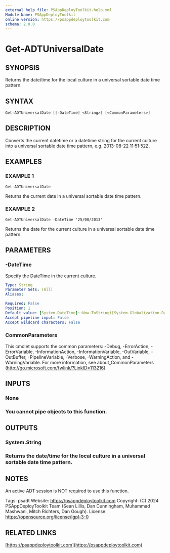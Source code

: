 ```yaml
---
external help file: PSAppDeployToolkit-help.xml
Module Name: PSAppDeployToolkit
online version: https://psappdeploytoolkit.com
schema: 2.0.0
---
```


# Get-ADTUniversalDate

## SYNOPSIS
Returns the date/time for the local culture in a universal sortable date time pattern.

## SYNTAX

```
Get-ADTUniversalDate [[-DateTime] <String>] [<CommonParameters>]
```

## DESCRIPTION
Converts the current datetime or a datetime string for the current culture into a universal sortable date time pattern, e.g.
2013-08-22 11:51:52Z.

## EXAMPLES

### EXAMPLE 1
```
Get-ADTUniversalDate
```

Returns the current date in a universal sortable date time pattern.

### EXAMPLE 2
```
Get-ADTUniversalDate -DateTime '25/08/2013'
```

Returns the date for the current culture in a universal sortable date time pattern.

## PARAMETERS

### -DateTime
Specify the DateTime in the current culture.

```yaml
Type: String
Parameter Sets: (All)
Aliases:

Required: False
Position: 1
Default value: [System.DateTime]::Now.ToString([System.Globalization.DateTimeFormatInfo]::CurrentInfo.UniversalSortableDateTimePattern)
Accept pipeline input: False
Accept wildcard characters: False
```

### CommonParameters
This cmdlet supports the common parameters: -Debug, -ErrorAction, -ErrorVariable, -InformationAction, -InformationVariable, -OutVariable, -OutBuffer, -PipelineVariable, -Verbose, -WarningAction, and -WarningVariable.
For more information, see about_CommonParameters (http://go.microsoft.com/fwlink/?LinkID=113216).

## INPUTS

### None
### You cannot pipe objects to this function.
## OUTPUTS

### System.String
### Returns the date/time for the local culture in a universal sortable date time pattern.
## NOTES
An active ADT session is NOT required to use this function.

Tags: psadt
Website: https://psappdeploytoolkit.com
Copyright: (C) 2024 PSAppDeployToolkit Team (Sean Lillis, Dan Cunningham, Muhammad Mashwani, Mitch Richters, Dan Gough).
License: https://opensource.org/license/lgpl-3-0

## RELATED LINKS

[https://psappdeploytoolkit.com](https://psappdeploytoolkit.com)
